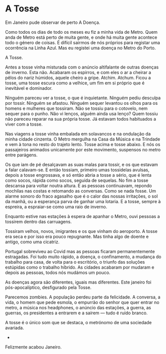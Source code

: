 # A Tosse

Em Janeiro pude observar de perto A Doença.

Como todos os dias de todo os meses eu fiz a minha vida de Metro. Quem anda de Metro está perto de muita gente, e onde há muita gente acontece todo o género de coisas. É difícil sairmos de nós próprios para registar uma ocorrência na Linha Azul. Mas eu registei uma doença no Metro do Porto. 

A Tosse.

Antes a tosse vinha misturada com o anúncio altifalante de outras doenças de inverno. Esta não. Acabaram os espirros, e com eles o ar a cheirar a pêlos do nariz húmidos, aquele cheiro a gripe. Atchim. Atchum. Ficou a tosse, uma tosse escura como a velhice, um fim em si próprio que é inevitável e dominador.

Ninguém pareceu ver a tosse, o que é inquietante. Ninguém pediu desculpa por tossir. Ninguém se afastou. Ninguém sequer levantou os olhos para os homens e mulheres que tossiram. Não se tossiu para o cotovelo, nem sequer para o punho. Não vi lenços, alguém ainda usa lenço? Quem tossiu não pareceu reparar na sua própria tosse. Já estavam todos habituados a viver com a tosse.

Nas viagens a tosse vinha embalada em solavancos e na ondulação da minha cidade cinzenta. O Metro mergulha na Casa da Música e na Trindade e vem à tona no resto do trajeto lento. Tosse acima e tosse abaixo. E nós os passajeiros animados unicamente por este movimento, suspensos no metro entre parágens. 

Os que iam de pé desalçavam as suas malas para tossir, e os que estavam a falar calavam-se. E então tossiam, primeiro umas tossidelas avulsas, depois a tosse engrossava, e só então abria a tosse a sério, que é lenta como socos, rápida como socos, seguida de sequelas. No fim a tosse descansa para voltar noutra altura. E as pessoas continuavam, repondo mochilas nas costas e retomando as conversas. Como se nada fosse. Um alarme sonoro do fraco agasalho que é o calor das nossas irritações, o sol da manhã, ou a esperança parva de ganhar uma lotaria. E a tosse, sempre à espreira, a espraiar-se como uma raio de inverno.

Enquanto estive nas estações à espera de apanhar o Metro, ouvi pessoas a tossirem dentro das carruagens. 

Tossiram velhos, novos, imigrantes e os que vinham do aeroporto. A tosse era seca e por isso era pouco repugnante. Mas tinha algo de doente e antigo, como uma cicatriz. 

Portugal sobreviveu ao Covid mas as pessoas ficaram permanentemente estragadas. Foi tudo muito rápido, a doença, o confinamento, a mudança do trabalho para casa, de volta para o escritório, o triunfo das soluções estúpidas como o trabalho híbrido. As cidades acabaram por mudaram e depois as pessoas, todos nós mudámos um pouco.

As doenças agora são diferentes, iguais mas diferentes. Este janeiro foi pós-apocalíptico, desfigurado pela Tosse.

Parecemos zombies. A população perdeu parte da felicidade. A conversa, a vida, o homem que pede esmola, o empurrão do senhor que quer entrar no metro, a música nos headphones, o anúncio das estações, a guerra, as guerras, os presidentes a entrarem e a saírem — tudo é ruído branco.

A tosse é o único som que se destaca, o metrónomo de uma sociedade avariada.

-

Felizmente acabou Janeiro.
